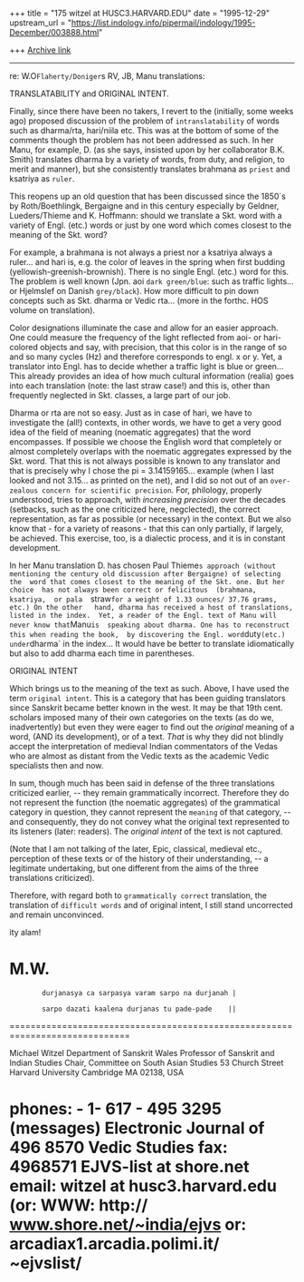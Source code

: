 +++
title = "175 witzel at HUSC3.HARVARD.EDU"
date = "1995-12-29"
upstream_url = "https://list.indology.info/pipermail/indology/1995-December/003888.html"

+++
[Archive link](https://list.indology.info/pipermail/indology/1995-December/003888.html)


***************************************
re: W.O`Flaherty/Doniger`s RV, JB, Manu translations:


TRANSLATABILITY and ORIGINAL INTENT.


Finally, since there have been no takers, I revert to the (initially, 
some weeks ago)  proposed discussion of the problem of 
`intranslatability` of words such as dharma/rta, hari/niila   etc. This 
was at the bottom of some of the comments though the problem has not been 
addressed as such. In her Manu, for example, D. (as she says, insisted 
upon by her collaborator B.K. Smith) translates dharma by a variety of 
words, from duty, and religion, to merit and manner), but she 
consistently translates brahmana as `priest` and ksatriya as `ruler`.

This reopens up an old question that has been discussed since the 1850`s 
by Roth/Boethlingk, Bergaigne and in this century especially by Geldner, 
Lueders/Thieme and K. Hoffmann: should we translate a Skt. word  with a 
variety of Engl. (etc.) words or just by one word which comes closest to 
the meaning of the Skt. word? 

For example, a brahmana is not always a priest nor a ksatriya always a  
ruler... and hari is, e.g. the color of leaves in the spring when first 
budding (yellowish-greenish-brownish). There is no single Engl. (etc.) 
word for this.
The problem is well known (Jpn. aoi `dark green/blue`: such as traffic 
lights... or  Hjelmslef on Danish `grey/black`). How more difficult to 
pin down concepts such as Skt. dharma or Vedic rta... (more in the 
forthc. HOS volume on translation).

Color designations illuminate the case and allow for an easier approach. 
One could measure the frequency of the light reflected from aoi- or 
hari-colored objects and say, with precision, that this color is in the 
range of so and so many cycles (Hz) and therefore corresponds to engl. x 
or y. Yet, a translator into Engl. has to decide whether a traffic light 
is blue or green... This already provides an idea of how much cultural 
information (realia) goes into each translation (note: the last straw 
case!) and this is, other than frequently neglected in Skt. classes,  a 
large part of our job. 

Dharma or rta are not so easy. Just as in case of hari, we have to 
investigate the (all!) contexts, in other words, we have to get a very 
good idea of the field of meaning (noematic aggregates) that the word 
encompasses. If possible we choose the English word that completely or 
almost completely overlaps with the noematic aggregates expressed by the 
Skt. word. That this is not always possible is known to any translator 
and that is precisely why I chose the pi = 3.14159165... example (when I 
last looked and not 3.15... as printed on the net), and I did so not out 
of an `over-zealous concern for scientific precision`. For,  philology, 
properly understood, tries to approach, with *increasing precision* over 
the decades (setbacks, such as the one criticized here, negclected),  the 
correct representation, as far as possible (or necessary) in the context. 
But we also know that - for a variety  of reasons - that this can only 
partially, if largely, be achieved. This exercise, too, is a dialectic 
process, and it is in constant development.

In her Manu translation D. has chosen Paul Thieme`s approach (without 
mentioning the century old discussion after Bergaigne) of selecting the 
word that comes closest to the meaning of the Skt. one. But her choice 
has not always been correct or felicitous  (brahmana, ksatriya,  or pala 
`straw` for a weight of 1.33 ounces/ 37.76 grams, etc.) On the other  
hand, dharma has received a host of translations, listed in the index. 
Yet, a reader of the Engl. text of Manu will never know that `Manu` is 
speaking about dharma. One has to reconstruct this when reading the book, 
by discovering the Engl. word `duty` (etc.) under `dharma` in the 
index...  It would have be better to translate idiomatically but also to 
add dharma each time in parentheses.

ORIGINAL INTENT 

Which brings us to the meaning of the text as such. Above, I have used 
the term `original intent`. This is a category that has been guiding 
translators since Sanskrit became better known in the west. It may be 
that 19th cent. scholars imposed  many of their own categories on the 
texts (as do we, inadvertently) but even they were eager to find out the 
*original* meaning of a word, (AND its development), or of a text. *That* 
is why they did not blindly accept the interpretation of medieval Indian 
commentators of the Vedas who are almost as distant from the Vedic texts 
as the academic Vedic specialists then and now. 

In sum, though much has been said in defense of the three translations 
criticized earlier, -- they remain grammatically incorrect. Therefore 
they do not represent the function (the noematic aggregates) of the 
grammatical category in question, they cannot represent the `meaning` of 
that category, -- and consequently, they do not convey what the original 
text represented to its listeners (later: readers). The *original intent* 
of the text is not captured. 

(Note that I am not talking of the later, Epic, classical, medieval etc., 
perception of these texts or of the history of their understanding, -- a 
legitimate undertaking, but one different from the aims of the three 
translations criticized).

Therefore, with regard both to `grammatically correct` translation, the 
translation of `difficult words` and of original intent, I still stand 
uncorrected and remain unconvinced.

ity alam!

M.W.
=============================================================================


            durjanasya ca sarpasya varam sarpo na durjanah |

            sarpo dazati kaalena durjanas tu pade-pade    ||

=============================================================================

Michael Witzel                               Department of Sanskrit
Wales Professor of Sanskrit                  and Indian Studies
Chair, Committee on South Asian Studies      53 Church Street
Harvard University                           Cambridge MA 02138, USA

phones: - 1- 617 - 495 3295 (messages)       Electronic Journal of
                   496 8570                  Vedic Studies
fax:               4968571                   EJVS-list at shore.net
email:  witzel at husc3.harvard.edu             (or: WWW: http://
                                             www.shore.net/~india/ejvs 
                                             or:                              
                                             arcadiax1.arcadia.polimi.it/
                                             ~ejvslist/
=============================================================










